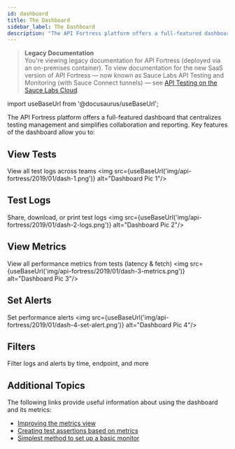 ```yaml
---
id: dashboard
title: The Dashboard
sidebar_label: The Dashboard
description: "The API Fortress platform offers a full-featured dashboard that centralizes testing management and simplifies collaboration and reporting. Key features of the dashboard allow you to: View all test logs across teams Share, download, or print test logs View all performance metrics from tests (latency & fetch) Set performance alerts Filter logs and alerts by time, endpoint."
---
```


<head>
  <meta name="robots" content="noindex" />
</head>

>**Legacy Documentation**<br/>You're viewing legacy documentation for API Fortress (deployed via an on-premises container). To view documentation for the new SaaS version of API Fortress &#8212; now known as Sauce Labs API Testing and Monitoring (with Sauce Connect tunnels) &#8212; see [API Testing on the Sauce Labs Cloud](/api-testing/).

import useBaseUrl from '@docusaurus/useBaseUrl';


The API Fortress platform offers a full-featured dashboard that centralizes testing management and simplifies collaboration and reporting. Key features of the dashboard allow you to:

## View Tests

View all test logs across teams
  <img src={useBaseUrl('img/api-fortress/2019/01/dash-1.png')} alt="Dashboard Pic 1"/>

## Test Logs

Share, download, or print test logs
  <img src={useBaseUrl('img/api-fortress/2019/01/dash-2-logs.png')} alt="Dashboard Pic 2"/>

## View Metrics

View all performance metrics from tests (latency & fetch)
  <img src={useBaseUrl('img/api-fortress/2019/01/dash-3-metrics.png')} alt="Dashboard Pic 3"/>

## Set Alerts

Set performance alerts
  <img src={useBaseUrl('img/api-fortress/2019/01/dash-4-set-alert.png')} alt="Dashboard Pic 4"/>

## Filters

Filter logs and alerts by time, endpoint, and more

## Additional Topics

The following links provide useful information about using the dashboard and its metrics:

- [Improving the metrics view](/api-testing/on-prem/learn-more/improving-your-metrics)
- [Creating test assertions based on metrics](/api-testing/on-prem/how-to/assertions-for-metrics-performance/)
- [Simplest method to set up a basic monitor](/api-testing/on-prem/quick-start/easy-monitoring/)
